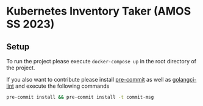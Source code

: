 # Kubernetes Inventory Taker (AMOS SS 2023)

## Setup

To run the project please execute `docker-compose up` in the root directory of the project.

If you also want to contribute please install [pre-commit](https://pre-commit.com/) as well as [golangci-lint](https://golangci-lint.run/usage/install/#local-installation) and execute
the following commands

```bash
pre-commit install && pre-commit install -t commit-msg
```
